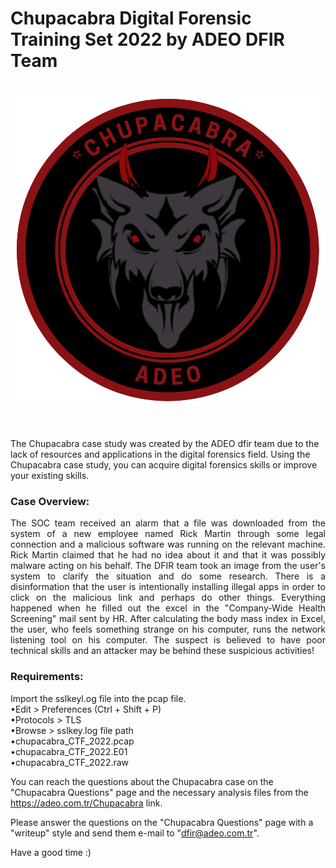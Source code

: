 # Chupacabra Digital Forensic Training Set 2022 by ADEO DFIR Team
<br/>
<div align="center">
	<img src= "Chupacabra.png">
</div><br/><br/>


The Chupacabra case study was created by the ADEO dfir team due to the lack of resources and applications in the digital forensics field. Using the Chupacabra case study, you can acquire digital forensics skills or improve your existing skills. 

### Case Overview:
<div align="justify"> The SOC team received an alarm that a file was downloaded from the system of a new employee named Rick Martin through some legal connection and a malicious software was running on the relevant machine. Rick Martin claimed that he had no idea about it and that it was possibly malware acting on his behalf. The DFIR team took an image from the user's system to clarify the situation and do some research. There is a disinformation that the user is intentionally installing illegal apps in order to click on the malicious link and perhaps do other things. Everything happened when he filled out the excel in the "Company-Wide Health Screening" mail sent by HR. After calculating the body mass index in Excel, the user, who feels something strange on his computer, runs the network listening tool on his computer. The suspect is believed to have poor technical skills and an attacker may be behind these suspicious activities! </div> 

### Requirements:
Import the sslkeyl.og file into the pcap file.<br/>
•Edit  > Preferences  (Ctrl + Shift + P)<br/>
•Protocols  > TLS<br/>
•Browse > sslkey.log file path<br/>
•chupacabra_CTF_2022.pcap<br/>
•chupacabra_CTF_2022.E01<br/>
•chupacabra_CTF_2022.raw<br/>

You can reach the questions about the Chupacabra case on the "Chupacabra Questions" page and the necessary analysis files from the https://adeo.com.tr/Chupacabra link.

Please answer the questions on the "Chupacabra Questions" page with a "writeup" style and send them e-mail to "dfir@adeo.com.tr".

Have a good time :)


